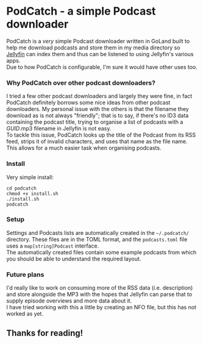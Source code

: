 # PodCatch - a simple Podcast downloader

PodCatch is a _very_ simple Podcast downloader written in GoLand built to help me download podcasts
and store them in my media directory so [Jellyfin](https://jellyfin.org/) can
index them and thus can be listened to using Jellyfin's various apps.  
Due to how PodCatch is configurable, I'm sure it would have other uses too.

### Why PodCatch over other podcast downloaders?
I tried a few other podcast downloaders and largely they were fine, in fact
PodCatch definitely borrows some nice ideas from other podcast downloaders. My
personal issue with the others is that the filename they download as is not always
"friendly"; that is to say, if there's no ID3 data containing the podcast title,
trying to organise a list of podcasts with a _GUID_.mp3 filename in Jellyfin is not easy.  
To tackle this issue, PodCatch looks up the title of the Podcast from its RSS feed,
strips it of invalid characters, and uses that name as the file name. This allows for a
much easier task when organising podcasts.

### Install
Very simple install:
```
cd podcatch
chmod +x install.sh
./install.sh
podcatch
```

### Setup
Settings and Podcasts lists are automatically created in the  `~/.podcatch/` directory.
These files are in the TOML format, and the `podcasts.toml` file uses a `map[string]Podcast` interface.  
The automatically created files contain some example podcasts from which you should be able to understand the
required layout.

### Future plans
I'd really like to work on consuming more of the RSS data (i.e. description) and store alongside the MP3
with the hopes that Jellyfin can parse that to supply episode overviews and more data about it.  
I have tried working with this a little by creating an NFO file, but this has not worked as yet.

## Thanks for reading!
